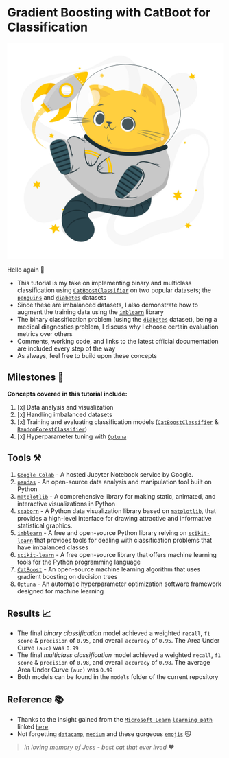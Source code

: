 # Gradient Boosting with CatBoot for Classification

<p align="center">
  <img src='pics/cat.jpg'  width='530'/>
</p>

Hello again 👋
+ This tutorial is my take on implementing binary and multiclass classification using [`CatBoostClassifier`](https://catboost.ai/en/docs/concepts/python-reference_catboostclassifier) on two popular datasets; the [`penguins`](https://raw.githubusercontent.com/MicrosoftDocs/mslearn-introduction-to-machine-learning/main/Data/ml-basics/penguins.csv) and [`diabetes`](https://raw.githubusercontent.com/MicrosoftDocs/mslearn-introduction-to-machine-learning/main/Data/ml-basics/diabetes.csv) datasets
+ Since these are imbalanced datasets, I also demonstrate how to augment the training data using the [`imblearn`](https://imbalanced-learn.org/stable/index.html) library
+ The binary classification problem (using the [`diabetes`](https://raw.githubusercontent.com/MicrosoftDocs/mslearn-introduction-to-machine-learning/main/Data/ml-basics/diabetes.csv) dataset), being a medical diagnostics problem, I discuss why I choose certain evaluation metrics over others
+ Comments, working code, and links to the latest official documentation are included every step of the way
+ As always, feel free to build upon these concepts


## Milestones 🏁
**Concepts covered in this tutorial include:**  
1. [x] Data analysis and visualization
2. [x] Handling imbalanced datasets
3. [x] Training and evaluating classification models ([`CatBoostClassifier`](https://catboost.ai/en/docs/concepts/python-reference_catboostclassifier) & [`RandomForestClassifier`](https://scikit-learn.org/stable/modules/generated/sklearn.ensemble.RandomForestClassifier.html))
4. [x] Hyperparameter tuning with [`Optuna`](https://optuna.readthedocs.io/en/stable/index.html)

## Tools ⚒️
1. [`Google Colab`](https://colab.google/) - A hosted Jupyter Notebook service by Google.
2. [`pandas`](https://pandas.pydata.org/docs/index.html) - An open-source data analysis and manipulation tool built on Python
3. [`matplotlib`](https://matplotlib.org/) - A comprehensive library for making static, animated, and interactive visualizations in Python
4. [`seaborn`](https://seaborn.pydata.org/) -  A Python data visualization library based on [`matplotlib`](https://matplotlib.org/), that provides a high-level interface for drawing attractive and informative statistical graphics.
5. [`imblearn`](https://imbalanced-learn.org/stable/index.html) - A free and open-source Python library relying on [`scikit-learn`](https://scikit-learn.org/stable/#) that provides tools for dealing with classification problems that have imbalanced classes   
6. [`scikit-learn`](https://scikit-learn.org/stable/#) - A free open-source library that offers machine learning tools for the Python programming language
7. [`CatBoost`](https://catboost.ai/en/docs/) - An open-source machine learning algorithm that uses gradient boosting on decision trees
8. [`Optuna`](https://optuna.readthedocs.io/en/stable/index.html) - An automatic hyperparameter optimization software framework designed for machine learning

## Results 📈
+ The final _binary classification_ model achieved a weighted `recall`, `f1 score` & `precision` of `0.95`, and overall `accuracy` of `0.95`. The Area Under Curve `(auc)` was `0.99`
+ The final _multiclass classification_ model achieved a weighted `recall`, `f1 score` & `precision` of `0.98`, and overall `accuracy` of `0.98`. The average Area Under Curve `(auc)` was `0.99`
+ Both models can be found in the `models` folder of the current repository

## Reference 📚
+ Thanks to the insight gained from the [`Microsoft Learn`](https://learn.microsoft.com/en-us/) [`learning path`](https://learn.microsoft.com/en-us/training/browse/?resource_type=learning%20path) linked [`here`](https://learn.microsoft.com/api/achievements/share/en-us/MartinMuriithi-6560/NZ987NAF?sharingId=C156514E494249EC)
+ Not forgetting [`datacamp`](https://www.datacamp.com), [`medium`](https://medium.com) and these gorgeous [`emojis`](https://gist.github.com/FlyteWizard/468c0a0a6c854ed5780a32deb73d457f) 😻


> _In loving memory of Jess - best cat that ever lived_  ♥
